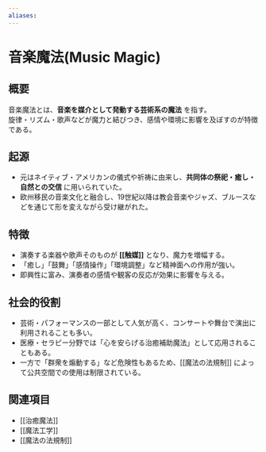 ```yaml
---
aliases:
---
```

# 音楽魔法(Music Magic)

## 概要
音楽魔法とは、**音楽を媒介として発動する芸術系の魔法** を指す。  
旋律・リズム・歌声などが魔力と結びつき、感情や環境に影響を及ぼすのが特徴である。

## 起源
- 元はネイティブ・アメリカンの儀式や祈祷に由来し、**共同体の祭祀・癒し・自然との交信** に用いられていた。  
- 欧州移民の音楽文化と融合し、19世紀以降は教会音楽やジャズ、ブルースなどを通じて形を変えながら受け継がれた。  

## 特徴
- 演奏する楽器や歌声そのものが **[[触媒]]** となり、魔力を増幅する。  
- 「癒し」「鼓舞」「感情操作」「環境調整」など精神面への作用が強い。  
- 即興性に富み、演奏者の感情や観客の反応が効果に影響を与える。  

## 社会的役割
- 芸術・パフォーマンスの一部として人気が高く、コンサートや舞台で演出に利用されることも多い。  
- 医療・セラピー分野では「心を安らげる治癒補助魔法」として応用されることもある。  
- 一方で「群衆を煽動する」など危険性もあるため、[[魔法の法規制]] によって公共空間での使用は制限されている。  

## 関連項目
- [[治癒魔法]]
- [[魔法工学]]
- [[魔法の法規制]]
